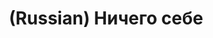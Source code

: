 ---
layout: default
category: mega
lang: en
title: (Russian) Ничего себе
slug: opapapa
tags: baka-baka sick stuff 
postid: 144
translated: no
---